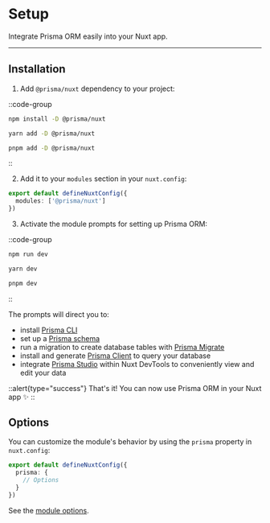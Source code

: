 # Setup

Integrate Prisma ORM easily into your Nuxt app.

---

## Installation

1. Add `@prisma/nuxt` dependency to your project:

::code-group

```bash [npm]
npm install -D @prisma/nuxt

```

```bash [yarn]
yarn add -D @prisma/nuxt
```

```bash [pnpm]
pnpm add -D @prisma/nuxt
```

::

2. Add it to your `modules` section in your `nuxt.config`:

```ts
export default defineNuxtConfig({
  modules: ['@prisma/nuxt']
})
```

3. Activate the module prompts for setting up Prisma ORM:

::code-group

```bash [npm]
npm run dev

```

```bash [yarn]
yarn dev
```

```bash [pnpm]
pnpm dev
```

::

The prompts will direct you to:

- install [Prisma CLI](https://www.prisma.io/docs/orm/reference/prisma-cli-reference)
- set up a [Prisma schema](https://github.com/prisma/nuxt-prisma/blob/main/playground/prisma/schema.prisma)
- run a migration to create database tables with [Prisma Migrate](https://www.prisma.io/docs/orm/prisma-migrate/understanding-prisma-migrate/overview)
- install and generate [Prisma Client](https://www.prisma.io/docs/orm/reference/prisma-client-reference) to query your database
- integrate [Prisma Studio](https://www.prisma.io/docs/orm/tools/prisma-studio) within Nuxt DevTools to conveniently view and edit your data

::alert{type="success"}
That's it! You can now use Prisma ORM in your Nuxt app ✨
::


## Options

You can customize the module's behavior by using the `prisma` property in `nuxt.config`:

```ts [nuxt.config.ts]
export default defineNuxtConfig({
  prisma: {
    // Options
  }
})
```

See the [module options](/getting-started/configuration).

